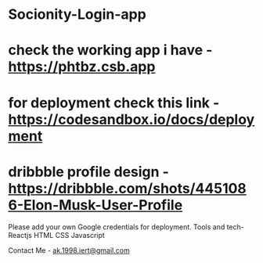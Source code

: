 # Socionity-Login-app
# check the working app i have - https://phtbz.csb.app
# for deployment check this link - https://codesandbox.io/docs/deployment
# dribbble profile design - https://dribbble.com/shots/4451086-Elon-Musk-User-Profile
Please add your own Google credentials for deployment. 
Tools and tech-
Reactjs
HTML
CSS
Javascript

Contact Me - ak.1998.iert@gmail.com
